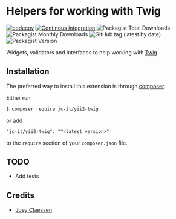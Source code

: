 # Helpers for working with Twig

[![codecov](https://codecov.io/gh/jc-it/yii2-twig/branch/master/graph/badge.svg)](https://codecov.io/gh/jc-it/yii2-twig)
[![Continous integration](https://github.com/jc-it/yii2-twig/actions/workflows/ci.yaml/badge.svg)](https://github.com/jc-it/yii2-twig/actions/workflows/ci.yaml)
![Packagist Total Downloads](https://img.shields.io/packagist/dt/jc-it/yii2-twig)
![Packagist Monthly Downloads](https://img.shields.io/packagist/dm/jc-it/yii2-twig)
![GitHub tag (latest by date)](https://img.shields.io/github/v/tag/jc-it/yii2-twig)
![Packagist Version](https://img.shields.io/packagist/v/jc-it/yii2-twig)

Widgets, validators and interfaces to help working with [Twig](https://twig.symfony.com/doc/3.x/). 

## Installation

The preferred way to install this extension is through [composer](http://getcomposer.org/download/).

Either run

```bash
$ composer require jc-it/yii2-twig
```

or add

```
"jc-it/yii2-twig": "^<latest version>"
```

to the `require` section of your `composer.json` file.

## TODO
- Add tests

## Credits
- [Joey Claessen](https://github.com/joester89)
